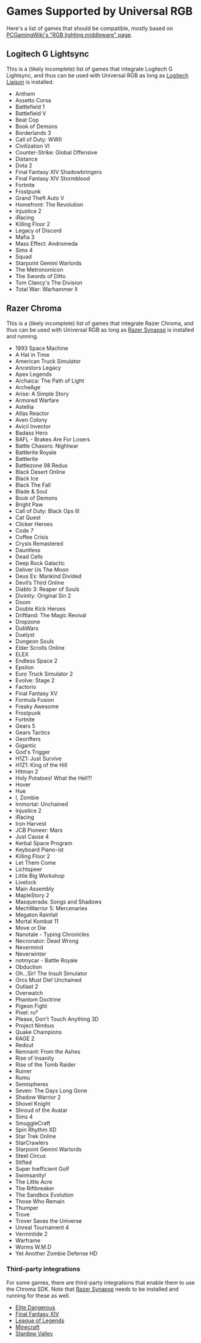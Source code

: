 # Games Supported by Universal RGB

Here's a list of games that should be compatible, mostly based on [PCGamingWiki's "RGB lighting middleware" page](https://www.pcgamingwiki.com/wiki/RGB_lighting_middleware).

## Logitech G Lightsync

This is a (likely incomplete) list of games that integrate Logitech G Lightsync, and thus can be used with Universal RGB as long as [Logitech Liaison](https://github.com/Sainan/logitech-liaison) is installed.

- Anthem
- Assetto Corsa
- Battlefield 1
- Battlefield V
- Beat Cop
- Book of Demons
- Borderlands 3
- Call of Duty: WWII
- Civilization VI
- Counter-Strike: Global Offensive
- Distance
- Dota 2
- Final Fantasy XIV Shadowbringers
- Final Fantasy XIV Stormblood
- Fortnite
- Frostpunk
- Grand Theft Auto V
- Homefront: The Revolution
- Injustice 2
- iRacing
- Killing Floor 2
- Legacy of Discord
- Mafia 3
- Mass Effect: Andromeda
- Sims 4
- Squad
- Starpoint Gemini Warlords
- The Metronomicon
- The Swords of Ditto
- Tom Clancy's The Division
- Total War: Warhammer II

## Razer Chroma

This is a (likely incomplete) list of games that integrate Razer Chroma, and thus can be used with Universal RGB as long as [Razer Synapse](https://www.razer.com/gb-en/synapse-3) is installed and running.

- 1993 Space Machine
- A Hat in Time
- American Truck Simulator
- Ancestors Legacy
- Apex Legends
- Archaica: The Path of Light
- ArcheAge
- Arise: A Simple Story
- Armored Warfare
- Astellia
- Atlas Reactor
- Aven Colony
- Avicii Invector
- Badass Hero
- BAFL - Brakes Are For Losers
- Battle Chasers: Nightwar
- Battlerite Royale
- Battlerite
- Battlezone 98 Redux
- Black Desert Online
- Black Ice
- Black The Fall
- Blade & Soul
- Book of Demons
- Bright Paw
- Call of Duty: Black Ops III
- Cat Quest
- Clicker Heroes
- Code 7
- Coffee Crisis
- Crysis Remastered
- Dauntless
- Dead Cells
- Deep Rock Galactic
- Deliver Us The Moon
- Deus Ex: Mankind Divided
- Devil’s Third Online
- Diablo 3: Reaper of Souls
- Divinity: Original Sin 2
- Doom
- Double Kick Heroes
- Driftland: The Magic Revival
- Dropzone
- DubWars
- Duelyst
- Dungeon Souls
- Elder Scrolls Online
- ELEX
- Endless Space 2
- Epsilon
- Euro Truck Simulator 2
- Evolve: Stage 2
- Factorio
- Final Fantasy XV
- Formula Fusion
- Freaky Awesome
- Frostpunk
- Fortnite
- Gears 5
- Gears Tactics
- Georifters
- Gigantic
- God's Trigger
- H1Z1: Just Survive
- H1Z1: King of the Hill
- Hitman 2
- Holy Potatoes! What the Hell?!
- Hover
- Hue
- I, Zombie
- Immortal: Unchained
- Injustice 2
- iRacing
- Iron Harvest
- JCB Pioneer: Mars
- Just Cause 4
- Kerbal Space Program
- Keyboard Piano-ist
- Killing Floor 2
- Let Them Come
- Lichtspeer
- Little Big Workshop
- Livelock
- Main Assembly
- MapleStory 2
- Masquerada: Songs and Shadows
- MechWarrior 5: Mercenaries
- Megaton Rainfall
- Mortal Kombat 11
- Move or Die
- Nanotale - Typing Chronicles
- Necronator: Dead Wrong
- Nevermind
- Neverwinter
- notmycar - Battle Royale
- Obduction
- Oh...Sir! The Insult Simulator
- Orcs Must Die! Unchained
- Outlast 2
- Overwatch
- Phantom Doctrine
- Pigeon Fight
- Pixel: ru²
- Please, Don't Touch Anything 3D
- Project Nimbus
- Quake Champions
- RAGE 2
- Redout
- Remnant: From the Ashes
- Rise of Insanity
- Rise of the Tomb Raider
- Ruiner
- Rumu
- Semispheres
- Seven: The Days Long Gone
- Shadow Warrior 2
- Shovel Knight
- Shroud of the Avatar
- Sims 4
- SmuggleCraft
- Spin Rhythm XD
- Star Trek Online
- StarCrawlers
- Starpoint Gemini Warlords
- Steel Circus
- Stifled
- Super Inefficient Golf
- Swimsanity!
- The Little Acre
- The Riftbreaker
- The Sandbox Evolution
- Those Who Remain
- Thumper
- Trove
- Trover Saves the Universe
- Unreal Tournament 4
- Vermintide 2
- Warframe
- Worms W.M.D
- Yet Another Zombie Defense HD

### Third-party integrations

For some games, there are third-party integrations that enable them to use the Chroma SDK. Note that [Razer Synapse](https://www.razer.com/gb-en/synapse-3) needs to be installed and running for these as well.

- [Elite Dangerous](https://github.com/poveden/EliteChroma)
- [Final Fantasy XIV](https://github.com/roxaskeyheart/Chromatics)
- [League of Legends](https://github.com/nicolasdeory/firelight)
- [Minecraft](https://github.com/tgraupmann/MinecraftChromaMod)
- [Stardew Valley](https://github.com/roxaskeyheart/Chroma-for-Stardew-Valley)
